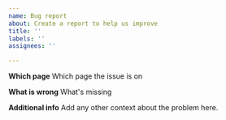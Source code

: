 ```yaml
---
name: Bug report
about: Create a report to help us improve
title: ''
labels: ''
assignees: ''

---
```


**Which page**
Which page the issue is on

**What is wrong**
What's missing

**Additional info**
Add any other context about the problem here.
